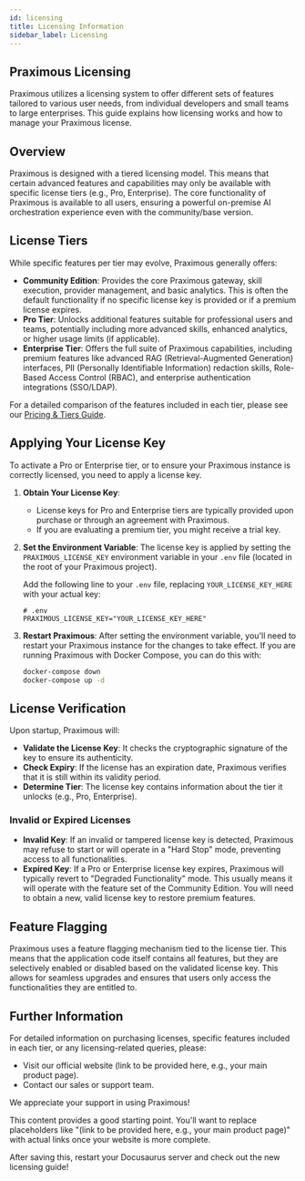 ```yaml
---
id: licensing
title: Licensing Information
sidebar_label: Licensing
---
```


## Praximous Licensing

Praximous utilizes a licensing system to offer different sets of features tailored to various user needs, from individual developers and small teams to large enterprises. This guide explains how licensing works and how to manage your Praximous license.

## Overview

Praximous is designed with a tiered licensing model. This means that certain advanced features and capabilities may only be available with specific license tiers (e.g., Pro, Enterprise). The core functionality of Praximous is available to all users, ensuring a powerful on-premise AI orchestration experience even with the community/base version.

## License Tiers

While specific features per tier may evolve, Praximous generally offers:

* **Community Edition**: Provides the core Praximous gateway, skill execution, provider management, and basic analytics. This is often the default functionality if no specific license key is provided or if a premium license expires.
* **Pro Tier**: Unlocks additional features suitable for professional users and teams, potentially including more advanced skills, enhanced analytics, or higher usage limits (if applicable).
* **Enterprise Tier**: Offers the full suite of Praximous capabilities, including premium features like advanced RAG (Retrieval-Augmented Generation) interfaces, PII (Personally Identifiable Information) redaction skills, Role-Based Access Control (RBAC), and enterprise authentication integrations (SSO/LDAP).

For a detailed comparison of the features included in each tier, please see our [Pricing & Tiers Guide](./pricing-tiers.md).

## Applying Your License Key

To activate a Pro or Enterprise tier, or to ensure your Praximous instance is correctly licensed, you need to apply a license key.

1. **Obtain Your License Key**:
    * License keys for Pro and Enterprise tiers are typically provided upon purchase or through an agreement with Praximous.
    * If you are evaluating a premium tier, you might receive a trial key.

2. **Set the Environment Variable**:
    The license key is applied by setting the `PRAXIMOUS_LICENSE_KEY` environment variable in your `.env` file (located in the root of your Praximous project).

    Add the following line to your `.env` file, replacing `YOUR_LICENSE_KEY_HERE` with your actual key:

    ```env
    # .env
    PRAXIMOUS_LICENSE_KEY="YOUR_LICENSE_KEY_HERE"
    ```

3. **Restart Praximous**:
    After setting the environment variable, you'll need to restart your Praximous instance for the changes to take effect. If you are running Praximous with Docker Compose, you can do this with:

    ```bash
    docker-compose down
    docker-compose up -d
    ```

## License Verification

Upon startup, Praximous will:

* **Validate the License Key**: It checks the cryptographic signature of the key to ensure its authenticity.
* **Check Expiry**: If the license has an expiration date, Praximous verifies that it is still within its validity period.
* **Determine Tier**: The license key contains information about the tier it unlocks (e.g., Pro, Enterprise).

### Invalid or Expired Licenses

* **Invalid Key**: If an invalid or tampered license key is detected, Praximous may refuse to start or will operate in a "Hard Stop" mode, preventing access to all functionalities.
* **Expired Key**: If a Pro or Enterprise license key expires, Praximous will typically revert to "Degraded Functionality" mode. This usually means it will operate with the feature set of the Community Edition. You will need to obtain a new, valid license key to restore premium features.

## Feature Flagging

Praximous uses a feature flagging mechanism tied to the license tier. This means that the application code itself contains all features, but they are selectively enabled or disabled based on the validated license key. This allows for seamless upgrades and ensures that users only access the functionalities they are entitled to.

## Further Information

For detailed information on purchasing licenses, specific features included in each tier, or any licensing-related queries, please:

* Visit our official website (link to be provided here, e.g., your main product page).
* Contact our sales or support team.

We appreciate your support in using Praximous!

This content provides a good starting point. You'll want to replace placeholders like "(link to be provided here, e.g., your main product page)" with actual links once your website is more complete.

After saving this, restart your Docusaurus server and check out the new licensing guide!
